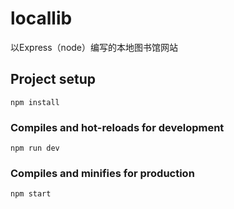# locallib
以Express（node）编写的本地图书馆网站

## Project setup
```
npm install
```

### Compiles and hot-reloads for development
```
npm run dev
```

### Compiles and minifies for production
```
npm start
```
